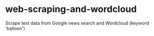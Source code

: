 # web-scraping-and-wordcloud
Scrape text data from Google news search and Wordcloud (keyword 'balloon') 
